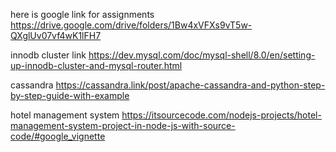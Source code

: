 

here is google link for assignments
https://drive.google.com/drive/folders/1Bw4xVFXs9vT5w-QXglUv07vf4wK1lFH7

innodb cluster link
https://dev.mysql.com/doc/mysql-shell/8.0/en/setting-up-innodb-cluster-and-mysql-router.html

cassandra
https://cassandra.link/post/apache-cassandra-and-python-step-by-step-guide-with-example

hotel management system
https://itsourcecode.com/nodejs-projects/hotel-management-system-project-in-node-js-with-source-code/#google_vignette

